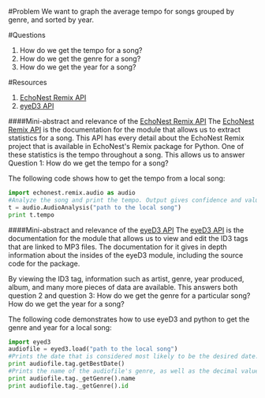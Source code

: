#Problem
We want to graph the average tempo for songs grouped by genre, and sorted by year.

#Questions
1. How do we get the tempo for a song?
2. How do we get the genre for a song?
3. How do we get the year for a song?

#Resources
1. [EchoNest Remix API]
2. [eyeD3 API]

####Mini-abstract and relevance of the [EchoNest Remix API]
 The [EchoNest Remix API] is the documentation for the module that allows us to extract statistics for a song.  This API has every detail about the EchoNest Remix project that is available in EchoNest's Remix package for Python.  One of these statistics is the tempo throughout a song.  This allows us to answer Question 1: How do we get the tempo for a song?
 
 The following code shows how to get the tempo from a local song:
 ```python
 import echonest.remix.audio as audio
 #Analyze the song and print the tempo. Output gives confidence and value.
 t = audio.AudioAnalysis("path to the local song")
 print t.tempo
 ```
 
####Mini-abstract and relevance of the [eyeD3 API]
 The [eyeD3 API] is the documentation for the module that allows us to view and edit the ID3 tags that are linked to MP3 files.  The documentation for it gives in depth information about the insides of the eyeD3 module, including the source code for the package.
 
 By viewing the ID3 tag, information such as artist, genre, year produced, album, and many more pieces of data are available.
 This answers both question 2 and question 3: How do we get the genre for a particular song?  How do we get the year for a song?
 
 The following code demonstrates how to use eyeD3 and python to get the genre and year for a local song:
 
 ```python
 import eyed3
 audiofile = eyed3.load("path to the local song")
 #Prints the date that is considered most likely to be the desired date.
 print audiofile.tag.getBestDate()
 #Prints the name of the audiofile's genre, as well as the decimal value associated with it.
 print audiofile.tag._getGenre().name
 print audiofile.tag._getGenre().id
 ```
 
 [EchoNest Remix API]: http://echonest.github.io/remix/apidocs/
 [eyeD3 API]: http://eyed3.nicfit.net/api/modules.html
